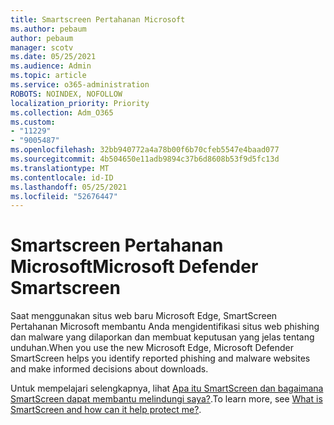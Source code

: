 ```yaml
---
title: Smartscreen Pertahanan Microsoft
ms.author: pebaum
author: pebaum
manager: scotv
ms.date: 05/25/2021
ms.audience: Admin
ms.topic: article
ms.service: o365-administration
ROBOTS: NOINDEX, NOFOLLOW
localization_priority: Priority
ms.collection: Adm_O365
ms.custom:
- "11229"
- "9005487"
ms.openlocfilehash: 32bb940772a4a78b00f6b70cfeb5547e4baad077
ms.sourcegitcommit: 4b504650e11adb9894c37b6d8608b53f9d5fc13d
ms.translationtype: MT
ms.contentlocale: id-ID
ms.lasthandoff: 05/25/2021
ms.locfileid: "52676447"
---
```

# <a name="microsoft-defender-smartscreen"></a><span data-ttu-id="fabcf-102">Smartscreen Pertahanan Microsoft</span><span class="sxs-lookup"><span data-stu-id="fabcf-102">Microsoft Defender Smartscreen</span></span>

<span data-ttu-id="fabcf-103">Saat menggunakan situs web baru Microsoft Edge, SmartScreen Pertahanan Microsoft membantu Anda mengidentifikasi situs web phishing dan malware yang dilaporkan dan membuat keputusan yang jelas tentang unduhan.</span><span class="sxs-lookup"><span data-stu-id="fabcf-103">When you use the new Microsoft Edge, Microsoft Defender SmartScreen helps you identify reported phishing and malware websites and make informed decisions about downloads.</span></span>

<span data-ttu-id="fabcf-104">Untuk mempelajari selengkapnya, lihat [Apa itu SmartScreen dan bagaimana SmartScreen dapat membantu melindungi saya?](https://support.microsoft.com/microsoft-edge/what-is-smartscreen-and-how-can-it-help-protect-me-1c9a874a-6826-be5e-45b1-67fa445a74c8).</span><span class="sxs-lookup"><span data-stu-id="fabcf-104">To learn more, see [What is SmartScreen and how can it help protect me?](https://support.microsoft.com/microsoft-edge/what-is-smartscreen-and-how-can-it-help-protect-me-1c9a874a-6826-be5e-45b1-67fa445a74c8).</span></span>

